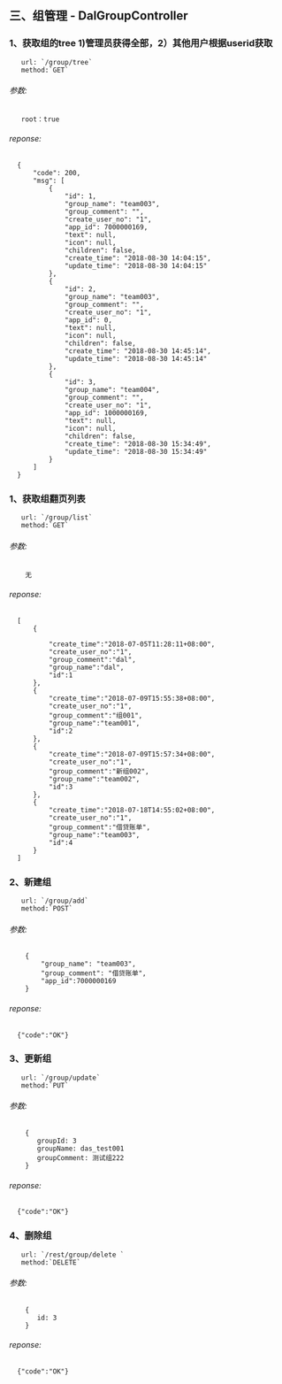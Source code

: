## 三、组管理 - DalGroupController


### 1、获取组的tree 1)管理员获得全部，2）其他用户根据userid获取
       url: `/group/tree`
       method:`GET`
###### 参数:
       root：true
###### reponse:
      {
          "code": 200,
          "msg": [
              {
                  "id": 1,
                  "group_name": "team003",
                  "group_comment": "",
                  "create_user_no": "1",
                  "app_id": 7000000169,
                  "text": null,
                  "icon": null,
                  "children": false,
                  "create_time": "2018-08-30 14:04:15",
                  "update_time": "2018-08-30 14:04:15"
              },
              {
                  "id": 2,
                  "group_name": "team003",
                  "group_comment": "",
                  "create_user_no": "1",
                  "app_id": 0,
                  "text": null,
                  "icon": null,
                  "children": false,
                  "create_time": "2018-08-30 14:45:14",
                  "update_time": "2018-08-30 14:45:14"
              },
              {
                  "id": 3,
                  "group_name": "team004",
                  "group_comment": "",
                  "create_user_no": "1",
                  "app_id": 1000000169,
                  "text": null,
                  "icon": null,
                  "children": false,
                  "create_time": "2018-08-30 15:34:49",
                  "update_time": "2018-08-30 15:34:49"
              }
          ]
      }
        
        
### 1、获取组翻页列表
       url: `/group/list`
       method:`GET`
###### 参数:
        无
###### reponse:
      [
          {
  
              "create_time":"2018-07-05T11:28:11+08:00",
              "create_user_no":"1",
              "group_comment":"dal",
              "group_name":"dal",
              "id":1
          },
          {
              "create_time":"2018-07-09T15:55:38+08:00",
              "create_user_no":"1",
              "group_comment":"组001",
              "group_name":"team001",
              "id":2
          },
          {
              "create_time":"2018-07-09T15:57:34+08:00",
              "create_user_no":"1",
              "group_comment":"新组002",
              "group_name":"team002",
              "id":3
          },
          {
              "create_time":"2018-07-18T14:55:02+08:00",
              "create_user_no":"1",
              "group_comment":"借贷账单",
              "group_name":"team003",
              "id":4
          }
      ]
      
### 2、新建组
       url: `/group/add`
       method:`POST`
###### 参数:
        {
            "group_name": "team003",
            "group_comment": "借贷账单",
            "app_id":7000000169
        }
###### reponse:
      {"code":"OK"}
 
### 3、更新组
       url: `/group/update`
       method:`PUT`
###### 参数:
        {
           groupId: 3
           groupName: das_test001
           groupComment: 测试组222
        }
###### reponse:
      {"code":"OK"} 

### 4、删除组
       url: `/rest/group/delete `
       method:`DELETE`
###### 参数:
        {
           id: 3
        }
###### reponse:
      {"code":"OK"}  
      
        
      
      